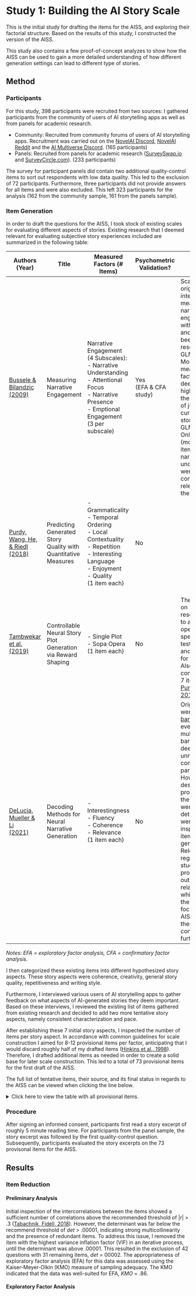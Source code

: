 # Study 1: Building the AI Story Scale
This is the initial study for drafting the items for the AISS, and exploring their factorial structure. Based on the results of this study, I constructed the version of the AISS.

This study also contains a few proof-of-concept analyzes to show how the AISS can be used to gain a more detailed understanding of how different generation settings can lead to different type of stories.

## Method
### Participants
For this study, 398 participants were recruited from two sources: I gathered participants from the community of users of AI storytelling apps as well as from panels for academic research.

* Community: Recruited from community forums of users of AI storytelling apps. Recruitment was carried out on the [NovelAI Discord](https://discord.com/invite/novelai), [NovelAI Reddit](https://discord.com/invite/novelai) and the [AI Multiverse Discord](https://discord.com/invite/puRyrw869h). (165 participants)
* Panels: Recruited from panels for academic research ([SurveySwap.io](https://surveyswap.io/) and [SurveyCircle.com](https://www.surveycircle.com/)). (233 participants)

The survey for participant panels did contain two additional quality-control items to sort out respondents with low data quality. This led to the exclusion of 72 participants. Furthermore, three participants did not provide answers for all items and were also excluded. This left 323 participants for the analysis (162 from the community sample, 161 from the panels sample).

### Item Generation
In order to draft the questions for the AISS, I took stock of existing scales for evaluating different aspects of stories. Existing research that I deemed relevant for evaluating subjective story experiences included are summarized in the following table:

| Authors (Year) | Title | Measured Factors (# Items) | Psychometric Validation? | Notes |
|-|-|-|-|-|
| [Bussele & Bilandzic</br>(2009)](http://hypermedia468.pbworks.com/w/file/fetch/80687372/measuring%20narrative%20engagement.pdf) | Measuring Narrative Engagement | Narrative Engagement (4 Subscales):</br>- Narrative Understanding<br>- Attentional Focus<br>- Narrative Presence<br>- Emptional Engagement</br>(3 per subscale) | Yes<br>(EFA & CFA study) | Scale was originally intended for measuring narrative engagement with movies, and has not been used in research on GLMs.</br>Most measured factors were deemed to high-level for the purpose of judging current stories from GLMs.</br>Only (modified) items for narrative understanding were considered relevant for the AISS. |
| [Purdy, Wang, He, & Riedl</br>(2018)](https://faculty.cc.gatech.edu/~riedl/pubs/purdy-aiide18.pdf) | Predicting Generated Story Quality with Quantitative Measures | - Grammaticality</br>- Temporal Ordering</br>- Local Contextuality</br>- Repetition</br>- Interesting Language</br>- Enjoyment</br>- Quality</br>(1 item each) | No | |
| [Tambwekar et al.</br>(2019)](https://arxiv.org/pdf/1809.10736.pdf) | Controllable Neural Story Plot Generation via Reward Shaping  | - Single Plot</br>- Sopa Opera</br>(1 item each) | No | </br>The question on resemblance to a soap opera was specific to the tested model, and not used for this study.</br>Also contained the 7 items from [Purdy et al., 2018](https://www.cc.gatech.edu/~riedl/pubs/purdy-aiide18.pdf) |
| [DeLucia, Mueller & Li</br>(2021)](https://arxiv.org/pdf/2010.07375.pdf) | Decoding Methods for Neural Narrative Generation | - Interestingness</br>- Fluency</br>- Coherence</br>- Relevance</br>(1 item each) | No | Original items were [double-barreled](https://en.wikipedia.org/wiki/Double-barreled_question) (or even multiple-barreled) and deemed unnecessarily complex for participants.</br>However, descriptions provided for the factors were quite detailed and were used as inspiration for item generation.</br>Relevance regards the study of the prompt -> output relationship, which is not the current focus of the AISS and was therefore not considered further. |

_Notes: EFA = exploratory factor analysis, CFA = confirmatory factor analysis._

I then categorized these existing items into different hypothesized story aspects. These story aspects were coherence, creativity, general story quality, repetitiveness and writing style.

Furthermore, I interviewed various users of AI storytelling apps to gather feedback on what aspects of AI-generated stories they deem important. Based on these interviews, I reviewed the existing list of items gathered from existing research and decided to add two more tentative story aspects, namely consistent characterization and pace.

After establishing these 7 initial story aspects, I inspected the number of items per story aspect. In accordance with common guidelines for scale construction I aimed for 8-12 provisional items per factor, anticipating that I would discard roughly half of my drafted items ([Hinkins et al., 1998](https://journals.sagepub.com/doi/abs/10.1177/109442819800100106)). Therefore, I drafted additional items as needed in order to create a solid base for later scale construction. This led to a total of 73 provisional items for the first draft of the AISS.

The full list of tentative items, their source, and its final status in regards to the AISS can be viewed when clicking the line below.

<details>
<summary>Click here to view the table with all provisional items.</summary>

| Item                                                                             | Retained For AISS-v1? | AISS Story Aspect           | Reason For Elimination                                | Hypothesized Story Aspect   | Source<sup>a                                                                                                                  |
| -------------------------------------------------------------------------------- | --------------------- | --------------------------- | ----------------------------------------------------- | --------------------------- | ----------------------------------------------------------------------------------------------------------------------------- |
| This story avoided repetition.                                                   | ✔                     | Avoiding Repetition         |                                                       | Repetitiveness              | \[Purdy et al. (2018)\](https://www.cc.gatech.edu/~riedl/pubs/purdy-aiide18.pdf)                                              |
| Many sentences in the story had frequently repeated words and phrases.           | ✔                     | Avoiding Repetition         |                                                       | Repetitiveness              | Inspired by \[DeLucia, Mueller & Li (2021)\](https://arxiv.org/pdf/2010.07375.pdf)                                            |
| Characters repeated what other characters had said to them.                      | ✔                     | Avoiding Repetition         |                                                       | Repetitiveness              | Own                                                                                                                           |
| One character did something he or she had already done previously in this story. | ✔                     | Avoiding Repetition         |                                                       | Repetitiveness              | Own                                                                                                                           |
| Characters said or did the same thing many times over.                           | ✔                     | Avoiding Repetition         |                                                       | Repetitiveness              | Own                                                                                                                           |
| Characters repeated their actions with little variation.                         | ✔                     | Avoiding Repetition         |                                                       | Repetitiveness              | Own                                                                                                                           |
| I had a hard time recognizing the thread of the story.                           | ✔                     | Coherence                   |                                                       | Coherence                   | \[Bussele & Bilandzic (2009)\](http://hypermedia468.pbworks.com/w/file/fetch/80687372/measuring%20narrative%20engagement.pdf) |
| This story’s events occurred in a plausible order.                               | ✔                     | Coherence                   |                                                       | Coherence                   | \[Purdy et al. (2018)\](https://www.cc.gatech.edu/~riedl/pubs/purdy-aiide18.pdf)                                              |
| The story appeared to be a single plot.                                          | ✔                     | Coherence                   |                                                       | Coherence                   | \[Tambwekar et al. (2019)\](https://arxiv.org/pdf/1809.10736.pdf)                                                             |
| The story had a clear theme.                                                     | ✔                     | Coherence                   |                                                       | Coherence                   | Own                                                                                                                           |
| The plot of the story was plausible.                                             | ✔                     | Coherence                   |                                                       | Coherence                   | Own                                                                                                                           |
| The story felt like a coherent story.                                            | ✔                     | Coherence                   |                                                       | Coherence                   | Own                                                                                                                           |
| All elements of the story were relevant to the plot.                             | ✔                     | Coherence                   |                                                       | Pace                        | Own                                                                                                                           |
| Characters in the story were described in a contradicting manner.                | ✔                     | Consistent Characterization | Consistent Characterization                           | Own                         |
| The way the characters were described was inconsistent.                          | ✔                     | Consistent Characterization | Consistent Characterization                           | Own                         |
| The story was innovative.                                                        | ✔                     | Creativity/Quality          |                                                       | Creativity                  | Own                                                                                                                           |
| The setting of the story was original.                                           | ✔                     | Creativity/Quality          |                                                       | Creativity                  | Own                                                                                                                           |
| This story was of high quality.                                                  | ✔                     | Creativity/Quality          |                                                       | General Quality             | \[Purdy et al. (2018)\](https://www.cc.gatech.edu/~riedl/pubs/purdy-aiide18.pdf)                                              |
| I would like to read more stories like this one.                                 | ✔                     | Creativity/Quality          |                                                       | General Quality             | Own                                                                                                                           |
| The story moved at a fast pace.                                                  | ✔                     | Pace                        |                                                       | Pace                        | Own                                                                                                                           |
| It took a long time for things to happen in the story.                           | ✔                     | Pace                        |                                                       | Pace                        | Own                                                                                                                           |
| Nothing seemed to be happening in the story.                                     | ✔                     | Pace                        |                                                       | Pace                        | Own                                                                                                                           |
| The plot had no development.                                                     | ✔                     | Pace                        |                                                       | Repetitiveness              | Own                                                                                                                           |
| I had a hard time making sense of what was going on in the story.                | ✖                     |                             | Multicollinearity / Redundancy                        | Coherence                   | \[Bussele & Bilandzic (2009)\](http://hypermedia468.pbworks.com/w/file/fetch/80687372/measuring%20narrative%20engagement.pdf) |
| The story felt like a series of disconnected sentences.                          | ✖                     |                             | High cross-loadings                                   | Coherence                   | Own                                                                                                                           |
| The story stayed on topic with a consistent plot.                                | ✖                     |                             | Multicollinearity / Redundancy                        | Coherence                   | Own                                                                                                                           |
| The story felt like it contained a bunch of jumbled topics.                      | ✖                     |                             | Multicollinearity / Redundancy                        | Coherence                   | Own                                                                                                                           |
| The story had a clearly identifiable plot.                                       | ✖                     |                             | Multicollinearity / Redundancy                        | Coherence                   | Own                                                                                                                           |
| The story lacked logic.                                                          | ✖                     |                             | Multicollinearity / Redundancy                        | Coherence                   | Own                                                                                                                           |
| It was easy to understand the motivation of the characters in the story.         | ✖                     |                             | High cross-loadings                                   | Consistent Characterization | Own                                                                                                                           |
| How characters in the story acted seemed implausible.                            | ✖                     |                             | Low main loading                                      | Consistent Characterization | Own                                                                                                                           |
| Descriptions of characters in the story were consistent.                         | ✖                     |                             | Multicollinearity / Redundancy                        | Consistent Characterization | Own                                                                                                                           |
| The behavior of characters in the story seemed completely random.                | ✖                     |                             | Multicollinearity / Redundancy                        | Consistent Characterization | Own                                                                                                                           |
| My understanding of the characters in the story is unclear.                      | ✖                     |                             | Multicollinearity / Redundancy                        | Consistent Characterization | Own                                                                                                                           |
| The descriptions of characters in the story were plausible.                      | ✖                     |                             | Multicollinearity / Redundancy                        | Consistent Characterization | Own                                                                                                                           |
| The story was boring.                                                            | ✖                     |                             | Multicollinearity / Redundancy                        | Creativity                  | \[Inspired by DeLucia, Mueller & Li (2021)\](https://arxiv.org/pdf/2010.07375.pdf)                                            |
| The story felt dynamic.                                                          | ✖                     |                             | High cross-loadings                                   | Creativity                  | Inspired by \[DeLucia, Mueller & Li (2021)\](https://arxiv.org/pdf/2010.07375.pdf)                                            |
| The plot development in the story was predictable.                               | ✖                     |                             | Detrimental to Omega Hierachical (Coherence)          | Creativity                  | Own                                                                                                                           |
| There were interesting twists and turns in the story.                            | ✖                     |                             | High cross-loadings                                   | Creativity                  | Own                                                                                                                           |
| It was surprising how things turned out in the story.                            | ✖                     |                             | Low main loading                                      | Creativity                  | Own                                                                                                                           |
| The story was creative.                                                          | ✖                     |                             | Multicollinearity / Redundancy                        | Creativity                  | Own                                                                                                                           |
| The story was imaginative.                                                       | ✖                     |                             | Multicollinearity / Redundancy                        | Creativity                  | Own                                                                                                                           |
| I was intrigued by the plot.                                                     | ✖                     |                             | Multicollinearity / Redundancy                        | Creativity                  | Own                                                                                                                           |
| The story was unconventional.                                                    | ✖                     |                             | Multicollinearity / Redundancy                        | Creativity                  | Own                                                                                                                           |
| The plot was typical for this kind of story.                                     | ✖                     |                             | Multicollinearity / Redundancy                        | Creativity                  | Own                                                                                                                           |
| The story was fun to read.                                                       | ✖                     |                             | Multicollinearity / Redundancy                        | General Quality             | Inspired by \[DeLucia, Mueller & Li (2021)\](https://arxiv.org/pdf/2010.07375.pdf)                                            |
| The story made me want to keep reading.                                          | ✖                     |                             | Multicollinearity / Redundancy                        | General Quality             | Inspired by \[DeLucia, Mueller & Li (2021)\](https://arxiv.org/pdf/2010.07375.pdf)                                            |
| The story felt vivid.                                                            | ✖                     |                             | Multicollinearity / Redundancy                        | General Quality             | Inspired by \[DeLucia, Mueller & Li (2021)\](https://arxiv.org/pdf/2010.07375.pdf)                                            |
| This story was enjoyable.                                                        | ✖                     |                             | Multicollinearity / Redundancy                        | General Quality             | \[Purdy et al. (2018)\](https://www.cc.gatech.edu/~riedl/pubs/purdy-aiide18.pdf)                                              |
| I liked this story.                                                              | ✖                     |                             | Multicollinearity / Redundancy                        | General Quality             | Own                                                                                                                           |
| The story was well-written.                                                      | ✖                     |                             | Multicollinearity / Redundancy                        | General Quality             | Own                                                                                                                           |
| The writing style was entertaining.                                              | ✖                     |                             | Multicollinearity / Redundancy                        | General Quality             | Own                                                                                                                           |
| Many things seemed to be happening at once in the story.                         | ✖                     |                             | Detrimental to Omega Hierachical (Coherence)          | Pace                        | Own                                                                                                                           |
| There was plenty of action in the story.                                         | ✖                     |                             | High cross-loadings                                   | Pace                        | Own                                                                                                                           |
| The story dragged on and on.                                                     | ✖                     |                             | High cross-loadings                                   | Pace                        | Own                                                                                                                           |
| There’s nothing superfluous or unnecessary in this story.                        | ✖                     |                             | Low main loading                                      | Pace                        | Own                                                                                                                           |
| The story was exciting to read.                                                  | ✖                     |                             | Multicollinearity / Redundancy                        | Pace                        | Own                                                                                                                           |
| The story was very repetitive.                                                   | ✖                     |                             | Multicollinearity / Redundancy                        | Repetitiveness              | Own                                                                                                                           |
| In the story, the same things happened again and again.                          | ✖                     |                             | Multicollinearity / Redundancy                        | Repetitiveness              | Own                                                                                                                           |
| The writing seemed to use the same words over and over.                          | ✖                     |                             | Multicollinearity / Redundancy                        | Repetitiveness              | Own                                                                                                                           |
| Particular words were used too often in the story.                               | ✖                     |                             | Multicollinearity / Redundancy                        | Repetitiveness              | Own                                                                                                                           |
| There were similar events that occurred repeatedly in the story.                 | ✖                     |                             | Multicollinearity / Redundancy                        | Repetitiveness              | Own                                                                                                                           |
| This story used interesting language.                                            | ✖                     |                             | Multicollinearity / Redundancy                        | Writing Style               | \[Purdy et al. (2018)\](https://www.cc.gatech.edu/~riedl/pubs/purdy-aiide18.pdf)                                              |
| The story had sentences that were unreadable.                                    | ✖                     |                             | Low main loading                                      | Writing Style               | Inspired by \[DeLucia, Mueller & Li (2021)\](https://arxiv.org/pdf/2010.07375.pdf)                                            |
| The story used complex vocabulary.                                               | ✖                     |                             | Detrimental to Omega Hierachical (Creativity/Quality) | Writing Style               | Own                                                                                                                           |
| The story contained a great deal of detail.                                      | ✖                     |                             | Detrimental to Omega Hierachical (Creativity/Quality) | Writing Style               | Own                                                                                                                           |
| The text was easy to understand.                                                 | ✖                     |                             | Low Communality                                       | Writing Style               | Own                                                                                                                           |
| The writing style was too complicated to be understood easily.                   | ✖                     |                             | Low main loading                                      | Writing Style               | Own                                                                                                                           |
| The text contained a broad vocabulary.                                           | ✖                     |                             | Multicollinearity / Redundancy                        | Writing Style               | Own                                                                                                                           |
| The wording of this text was very precise.                                       | ✖                     |                             | Multicollinearity / Redundancy                        | Writing Style               | Own                                                                                                                           |
| The story contained a great deal of detail.                                      | ✖                     |                             | Multicollinearity / Redundancy                        | Writing Style               | Own                                                                                                                           |
| The writing style of the story was very good.                                    | ✖                     |                             | Multicollinearity / Redundancy                        | Writing Style               | Own                                                                                                                           |
| The author’s choice of words was elegant.                                        | ✖                     |                             | Multicollinearity / Redundancy                        | Writing Style               | Own                                                                                                                           |
| The story had no obvious grammatical mistakes.                                   | ✖                     |                             | Multicollinearity / Redundancy                        | Writing Style               | Own                                                                                                                           |

_Notes: a = Some items were modified to be more consistent with the rest of the scale._

</details>

### Procedure
After signing an informed consent, participants first read a story excerpt of roughly 5 minute reading time. For participants from the panel sample, the story excerpt was followed by the first quality-control question. Subsequently, participants evaluated the story excerpts on the 73 provisonal items for the AISS.

## Results
### Item Reduction
#### Preliminary Analysis
Initial inspection of the intercorrelations between the items showed a sufficient number of correlations above the recommended threshold of |_r_| > .3 ([Tabachnik, Fidell, 2018](https://www.pearson.com/en-us/subject-catalog/p/using-multivariate-statistics/P200000003097?view=educator)). However, the determinant was far below the recommend threshold of _det_ > .00001, indicating strong multicollinearity and the presence of redundant items. To address this issue, I removed the item with the highest variance inflation factor (VIF) in an iterative process, until the determinant was above .00001. This resulted in the exclusion of 42 questions with 31 remaining items, _det_ = 00002.
The appropriateness of exploratory factor analysis (EFA) for this data was assessed using the Kaiser-Meyer-Olkin (KMO) measure of sampling adequacy. The KMO indicated that the data was well-suited for EFA, _KMO_ = .86.
#### Exploratory Factor Analysis

